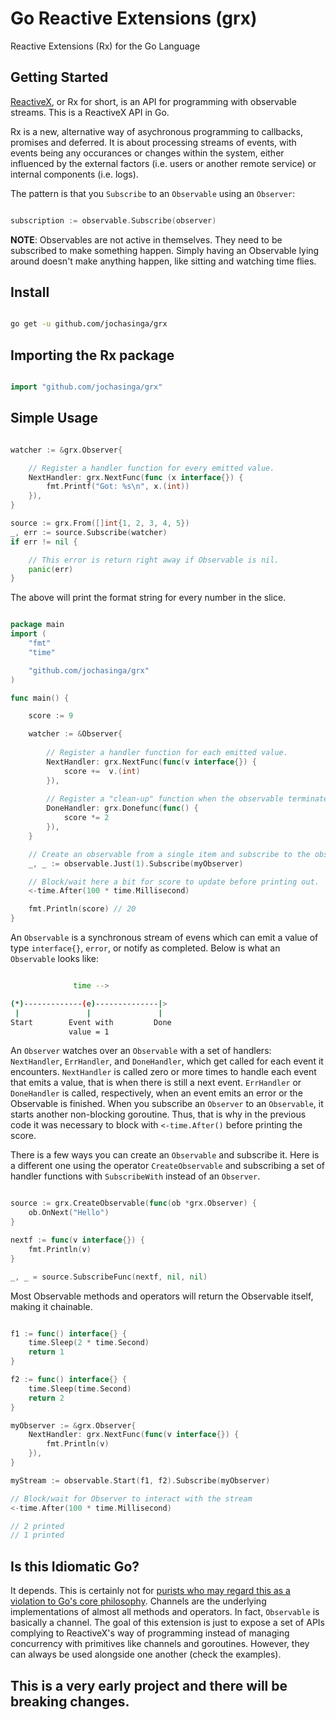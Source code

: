 # Go Reactive Extensions (grx)
Reactive Extensions (Rx) for the Go Language

## Getting Started
[ReactiveX](http://reactivex.io/), or Rx for short, is an API for programming with observable streams. This is a ReactiveX API in Go.

Rx is a new, alternative way of asychronous programming to callbacks, promises and deferred. It is about processing streams of events, with events being any occurances or changes within the system, either influenced by the external factors (i.e. users or another remote service) or internal components (i.e. logs).

The pattern is that you `Subscribe` to an `Observable` using an `Observer`:

```go

subscription := observable.Subscribe(observer)

```

**NOTE**: Observables are not active in themselves. They need to be subscribed to make something happen. Simply having an Observable lying around doesn't make anything happen, like sitting and watching time flies.

## Install

```bash

go get -u github.com/jochasinga/grx

```

## Importing the Rx package
```go

import "github.com/jochasinga/grx"

```
## Simple Usage
```go

watcher := &grx.Observer{

	// Register a handler function for every emitted value.
	NextHandler: grx.NextFunc(func (x interface{}) {
		fmt.Printf("Got: %s\n", x.(int))
	}),
}

source := grx.From([]int{1, 2, 3, 4, 5})
_, err := source.Subscribe(watcher)
if err != nil {

	// This error is return right away if Observable is nil.
	panic(err)
}

```

The above will print the format string for every number in the slice.

```go

package main
import (
	"fmt"
	"time"

	"github.com/jochasinga/grx"
)

func main() {

	score := 9

	watcher := &Observer{
	
		// Register a handler function for each emitted value.
		NextHandler: grx.NextFunc(func(v interface{}) {
			score +=  v.(int)
		}),
		
		// Register a "clean-up" function when the observable terminates.
		DoneHandler: grx.Donefunc(func() {
			score *= 2
		}),
	}

	// Create an observable from a single item and subscribe to the observer.
	_, _ := observable.Just(1).Subscribe(myObserver)

	// Block/wait here a bit for score to update before printing out.
	<-time.After(100 * time.Millisecond)

	fmt.Println(score) // 20
}

```

An `Observable` is a synchronous stream of evens which can emit a value of type `interface{}`, `error`,
or notify as completed. Below is what an `Observable` looks like:

```bash

              time -->

(*)-------------(e)--------------|>
 |               |               |
Start        Event with         Done
             value = 1

```

An `Observer` watches over an `Observable` with a set of handlers: `NextHandler`, `ErrHandler`, and `DoneHandler`, which get called for each event it encounters. `NextHandler` is called zero or more times to handle each event that emits a value, that is when there is still a next event. `ErrHandler` or `DoneHandler` is called, respectively, when an event emits an error or the Observable is finished. When you subscribe an `Observer` to an `Observable`, it starts another non-blocking goroutine. Thus, that is why in the previous code it was necessary to block with `<-time.After()` before printing the score.

There is a few ways you can create an `Observable` and subscribe it. Here is a different one using the operator `CreateObservable` and subscribing a set of handler functions with `SubscribeWith` instead of an `Observer`.

```go

source := grx.CreateObservable(func(ob *grx.Observer) {
	ob.OnNext("Hello")
}

nextf := func(v interface{}) { 
	fmt.Println(v)
}

_, _ = source.SubscribeFunc(nextf, nil, nil)


```
Most Observable methods and operators will return the Observable itself, making it chainable.

```go

f1 := func() interface{} {
	time.Sleep(2 * time.Second)
	return 1 
}

f2 := func() interface{} {
	time.Sleep(time.Second)
	return 2
}

myObserver := &grx.Observer{
	NextHandler: grx.NextFunc(func(v interface{}) { 
		fmt.Println(v) 
	}),
}

myStream := observable.Start(f1, f2).Subscribe(myObserver)

// Block/wait for Observer to interact with the stream
<-time.After(100 * time.Millisecond)

// 2 printed
// 1 printed

```

## Is this Idiomatic Go?
It depends. This is certainly not for [purists who may regard this as a violation
to Go's core philosophy](https://www.reddit.com/r/golang/comments/5d1erq/reactive_extension_for_go/). 
Channels are the underlying implementations of almost all methods and operators. 
In fact, `Observable` is basically a channel. The goal of this extension is just to expose
a set of APIs complying to ReactiveX's way of programming instead of managing concurrency with
primitives like channels and goroutines. However, they can always be used alongside one another 
(check the examples).

## This is a very early project and there will be breaking changes.

